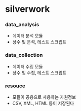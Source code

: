 # silverwork


### data_analysis
- 데이터 분석 모듈
- 상수 및 분석, 테스트 스크립트

### data_collection
- 데이터 수집 모듈
- 상수 및 수집, 테스트 스크립트

### resouce
- 모듈이 공용으로 사용하는 자원정보
- CSV, XML, HTML 등이 저장된다
